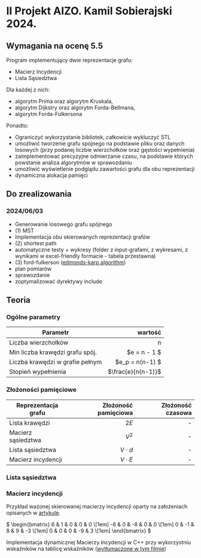 # II Projekt AIZO. Kamil Sobierajski 2024.

## Wymagania na ocenę 5.5

Program implementujący dwie reprezentacje grafu:

- Macierz Incydencji
- Lista Sąsiedztwa

Dla każdej z nich:

- algorytm Prima oraz algorytm Kruskala,
- algorytm Dijkstry oraz algorytm Forda-Bellmana,
- algorytm Forda-Fulkersona

Ponadto:

- Ograniczyć wykorzystanie bibliotek, całkowicie wykluczyć STL
- umożliwić tworzenie grafu spójnego na podstawie pliku oraz danych losowych (przy podanej liczbie wierzchołków oraz gęstości wypełnienia)
- zaimplementować precyzyjne odmierzanie czasu, na podstawie których powstanie analiza algorytmów w sprawozdaniu
- umożliwić wyświetlenie podglądu zawartości grafu dla obu reprezentacji
- dynamiczna alokacja pamięci

## Do zrealizowania

### 2024/06/03

- Generowanie losowego grafu spójnego
- (1) MST
- Implementacja obu skierowanych reprezentacji grafów
- (2) shortest path
- automatyczne testy + wykresy (folder z input-grafami, z wykresami, z wynikami w excel-friendly formacie - tabela przestawna)
- (3) ford-fulkerson ([edmonds-karp algorithm](https://en.wikipedia.org/wiki/Edmonds%E2%80%93Karp_algorithm))
- plan pomiarów
- sprawozdanie
- zoptymalizować dyrektywy include

## Teoria

### Ogólne parametry

| Parametr                        |            wartość |
| ------------------------------- | -----------------: |
| Liczba wierzchołków             |                  n |
| Min liczba krawędzi grafu spój. |       $e = n - 1 $ |
| Liczba krawędzi w grafie pełnym |    $e_p = n(n-1) $ |
| Stopień wypełnienia             | $\frac{e}{n(n-1)}$ |

### Złożoności pamięciowe

| Reprezentacja grafu | Złożoność pamięciowa | Złożoność czasowa |
| ------------------- | -------------------: | ----------------: |
| Lista krawędzi      |                 $2E$ |                 - |
| Macierz sąsiedztwa  |                $V^2$ |                 - |
| Lista sąsiedztwa    |          $V \cdot d$ |                 - |
| Macierz incydencji  |          $V \cdot E$ |                 - |

### Lista sąsiedztwa

### Macierz incydencji

Przykład ważonej skierowanej macierzy incydencji oparty na założeniach opisanych w [artykule](https://en.wikipedia.org/wiki/Incidence_matrix).

$
\begin{bmatrix}
    6 & 1 & 0 & 0 & 0          \\[1em]
    -6 & 0 & -8 & 0 & 0          \\[1em]
    0 & -1 & 8 & 9 & -3          \\[1em]
    0 & 0 & 0 & -9 & 3          \\[1em]
\end{bmatrix}
$

Implementacja dynamicznej Macierzy Incydencji w C++ przy wykorzystniu wskaźników na tablicę wskaźników ([wytłumaczone w tym filmie](https://www.youtube.com/watch?v=mGl9LO-je3o))

